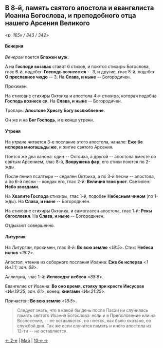 
## В 8-й, память святого апостола и евангелиста Иоанна Богослова, и преподобного отца нашего Арсения Великого

<*p. 165v / 343 / 342*>

#### Вечерня

*Вечером* поется **Блажен муж**. 

А на **Господи воззвах** ставят 6 стихов, 
и поются стихиры Богослова, глас 6-й, подобен **Господь вознесе ся** -- 3, 
и другие, глас 8-й, подобен **О преславное чюдо** -- 3. 
На **Слава, и ныне** -- Богородичен. 

Прокимен. 

На стиховне стихиры Октоиха и апостола 4-я стихира, которая подобна **Господь вознесе ся**. 
На **Слава, и ныне** -- Богородичен. 

Тропарь: **Апостоле Христу Богу возлюбленне**. 

Он же и на **Бог Господь**, и в конце утрени. 

#### Утреня

На *утрене* читается 3-е послание этого апостола, начало: **Еже бе исперва многашьды же**, 
и житие святого Арсения. 

Поется же два канона: один -- Октоиха, а другой -- апостола вместе со святым Арсением, глас 8-й, 
**Вооружена фар**, его стихи поются по 2-жды. 

После пения псалтыри -- седален Октоиха, а по 3-й песни -- апостола, 
а по 6-й песни -- кондак его, глас 2-й: **Величия твоя унот**. 
Светилен: **Небо звездами**. 

На **Хвалите Господа** стихиры, глас 1-й, подобен **Небесным чином** (по 1-жды). 
На **Слава, и ныне** -- Богородичен. 

На стиховне стихиры Октоиха, и самогласен апостола, глас 1-й: **Рекы богословия**. 
На **Слава, и ныне** -- Богородичен. 

Отдыхают совершенно. 

#### Литургия

На *Литургии*, прокимен, глас 8-й: **Во всю землю** <*18:5*>. 
Стих: **Небеса испов** <*18:2*>.
 
Апостол, чтение из соборного послания Иоанна: **Еже бе исперва** <*1 Ин.1:1; зач. 68*>. 

Аллилуиа, глас 1-й: **Исповедят небеса** <*88:6*>. 
 
Евангелие от Иоанна: **Во оно время, стояху при кресте Иисусове** <*Ин.19:25; зач. 61*>, 
конец: **книгами** <*Ин.21:25*>.  
 
Причастен: **Во всю землю** <*18:5*>. 

> Следует знать, что в какой бы день после Пасхи ни случилась память святого Иоанна Богослова: если 
> и в Преполовение или на Вознесение, -- не оставляется, но поется, как было сказано, со службой дня. 
> Так же если случится память и иного апостола из 12-ти -- не оставляется.  

[← 2-е](05_02_AST.ru.md) | [Май](README.md#8-й) | [10-е →](05_10_AST.ru.md)
